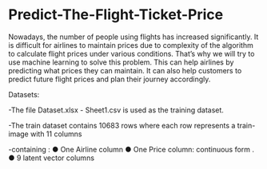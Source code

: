 # Predict-The-Flight-Ticket-Price
Nowadays, the number of people using flights has increased significantly. It is difficult for
airlines to maintain prices due to complexity of the algorithm to calculate flight prices under
various conditions. That’s why we will try to use machine learning to solve this problem. This
can help airlines by predicting what prices they can maintain. It can also help customers to
predict future flight prices and plan their journey accordingly.

Datasets:

 -The file Dataset.xlsx - Sheet1.csv is used as the training dataset.
 
 -The train dataset contains 10683 rows where each row represents a train-image with 11 columns
 
 -containing :
         ● One Airline column
         ● One Price column: continuous form .
         ● 9 latent vector columns
